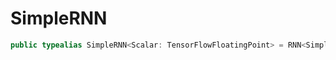 # SimpleRNN

``` swift
public typealias SimpleRNN<Scalar: TensorFlowFloatingPoint> = RNN<SimpleRNNCell<Scalar>>
```
